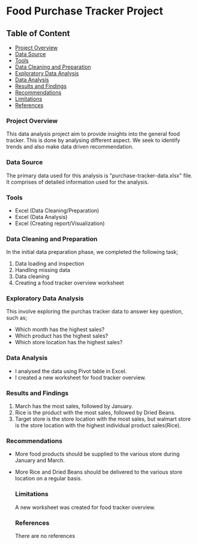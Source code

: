 # Food Purchase Tracker Project

## Table of Content

- [Project Overview](#project-overview)
- [Data Source](#data-source)
- [Tools](#tools)
- [Data Cleaning and Preparation](#data-cleaning-and-preparation)
- [Exploratory Data Analysis](#exploratory-data-analysis)
- [Data Analysis](#data-analysis)
- [Results and Findings](#results-and-findings)
- [Recommendations](#recommendations)
- [Limitations](#limitations)
- [References](#references)

### Project Overview

This data analysis project aim to provide insights into the general food tracker. This is done by analysing different aspect. We seek to identify trends and also make data driven recommendation.



### Data Source

The primary data used for this analysis is "purchase-tracker-data.xlsx" file. It comprises of detailed information used for the analysis.

### Tools

- Excel (Data Cleaning/Preparation)
- Excel (Data Analysis)
- Excel (Creating report/Visualization)

### Data Cleaning and Preparation

In the initial data preparation phase, we completed the following task;
 1. Data loading and inspection
 2. Handling missing data
 3. Data cleaning
 4. Creating a food tracker overview worksheet

### Exploratory Data Analysis

This involve exploring the purchas tracker data to answer key question, such as;

- Which month has the highest sales?
- Which product has the highest sales?
- Which store location has the highest sales?

### Data Analysis

- I analysed the data using Pivot table in Excel.
- I created a new worksheet for food tracker overview.

### Results and Findings

1. March has the most sales, followed by January.
2. Rice is the product with the most sales, followed by Dried Beans.
3. Target store is the store location with the most sales, but walmart store is the store location with the highest individual product sales(Rice).

### Recommendations

- More food products should be supplied to the various store during January and March.
- More Rice and Dried Beans should be delivered to the various store location on a regular basis.

  ### Limitations

  A new worksheet was created for food tracker overview.

  ### References

  There are no references

  
